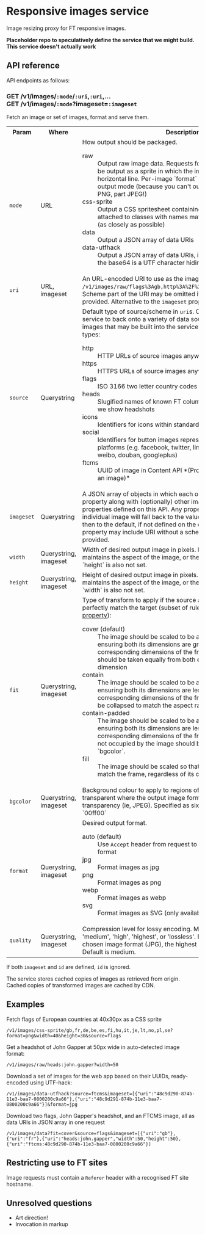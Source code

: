 # Responsive images service

Image resizing proxy for FT responsive images.

**Placeholder repo to speculatively define the service that we might build.  This service doesn't actually work**

## API reference

API endpoints as follows:

### GET /v1/images/`:mode`/`:uri`,`:uri`,… <br> GET /v1/images/`:mode`?imageset=`:imageset`


Fetch an image or set of images, format and serve them.

<table class='o-techdocs-table'>
  <tr>
    <th>Param</th><th>Where</th><th>Description</th>
  </tr><tr>
    <td><code>mode</code></td>
    <td>URL</td>
    <td>
        How output should be packaged.
        <dl>
            <dt>raw</dt><dd> Output raw image data.  Requests for multiple images must will be output as a sprite in which the images are tiled in a single horizontal line. Per-image `format` override not available for this output mode (because you can't output an image that is part PNG, part JPEG!)</dd>
            <dt>css-sprite</dt><dd> Output a CSS spritesheet containing the images as data URIs attached to classes with names matching the input identifiers (as closely as possible)</dd>
            <dt>data</dt><dd> Output a JSON array of data URIs</dd>
            <dt>data-utfhack</dt><dd> Output a JSON array of data URIs, in which each character of the base64 is a UTF character hiding two ASCII characters</dd>
        </dl>
    </td>
  </tr><tr>
    <td><code>uri</code></td>
    <td>URL, imageset</td>
    <td>An URL-encoded URI to use as the image source, e.g. <code>/v1/images/raw/flags%3Agb,http%3A%2F%2Fexample.com%2Fimage%2Ejpg</code>. Scheme part of the URI may be omitted if the <code>source</code> property is provided. Alternative to the <code>imageset</code> property.</td>
  </tr><tr>
    <td><code>source</code></td>
    <td>Querystring</td>
    <td>
	    Default type of source/scheme in <code>uri</code>s. Custom schemes allow the service to back onto a variety of data sources, including sets of images that may be built into the service itself. Supported source types:
	    <dl>
	    	<dt>http</dt><dd> HTTP URLs of source images anywhere on the public web</dd>
	    	<dt>https</dt><dd> HTTPS URLs of source images anywhere on the public web</dd>
	    	<dt>flags</dt><dd> ISO 3166 two letter country codes</dd>
	    	<dt>heads</dt><dd> Slugified names of known FT columnists and others for whom we show headshots</dd>
            <dt>icons</dt><dd> Identifiers for icons within standard FT icon set</dd>
            <dt>social</dt><dd> Identifiers for button images representing common social platforms (e.g. facebook, twitter, linkedin, reddit, tumblr, digg, weibo, douban, googleplus)</dd>
	    	<dt>ftcms</dt><dd> UUID of image in Content API *(Problem: can't currently look up an image)*</dd>
		</dl>
	</td>
  </tr><tr>
    <td><code>imageset</code></td>
    <td>Querystring</td>
    <td>A JSON array of objects in which each object has a required <code>uri</code> property along with (optionally) other imageset-compatible properties defined on this API. Any property not defined for an individual image will fall back to the value defined for the request (and then to the default, if not defined on the query string). The <code>uri</code> property may include URI without a scheme if <code>source</code> property is provided.</td>
  </tr><tr>
    <td><code>width</code></td>
    <td>Querystring, imageset</td>
    <td>Width of desired output image in pixels.  Defaults to a width that maintains the aspect of the image, or the width of the source image if `height` is also not set.</td>
  </tr><tr>
    <td><code>height</code></td>
    <td>Querystring, imageset</td>
    <td>Height of desired output image in pixels.  Defaults to a height that maintains the aspect of the image, or the height of the source image if `width` is also not set.</td>
  </tr><tr>
    <td><code>fit</code></td>
    <td>Querystring, imageset</td>
    <td>
    	Type of transform to apply if the source aspect ratio does not perfectly match the target (subset of rules defined by CSS <a href="http://www.w3.org/TR/css3-images/#the-object-fit">`object-fit` property</a>):
    	<dl>
            <dt>cover (default)</dt><dd> The image should be scaled to be as small as possible while ensuring both its dimensions are greater than or equal to the corresponding dimensions of the frame, and any cropping should be taken equally from both ends of the overflowing dimension</dd>
            <dt>contain</dt><dd> The image should be scaled to be as large as possible while ensuring both its dimensions are less than or equal to the corresponding dimensions of the frame. The frame should then be collapsed to match the aspect ratio of the image.</dd>
    		<dt>contain-padded</dt><dd> The image should be scaled to be as large as possible while ensuring both its dimensions are less than or equal to the corresponding dimensions of the frame. Any space in the frame not occupied by the image should be transparent or filled with `bgcolor`.</dd>
    		<dt>fill</dt><dd> The image should be scaled so that both its dimensions exactly match the frame, regardless of its original aspect ratio.</dd>
    	</dl>
    </td>
  </tr><tr>
    <td><code>bgcolor</code></td>
    <td>Querystring, imageset</td>
    <td>Background colour to apply to regions of images that would be transparent where the output image format does not support transparency (ie, JPEG).  Specified as six-character RGB hex code, eg `00ff00`</td>
  </tr><tr>
    <td><code>format</code></td>
    <td>Querystring, imageset</td>
    <td>
    	Desired output format.
    	<dl>
    		<dt>auto (default)</dt><dd>Use <code>Accept</code> header from request to determine the best output format</dd>
    		<dt>jpg</dt><dd> Format images as jpg</dd>
    		<dt>png</dt><dd> Format images as png</dd>
    		<dt>webp</dt><dd> Format images as webp</dd>
    		<dt>svg</dt><dd> Format images as SVG (only available if source image is SVG)</dd>
    	</dl>
    </td>
  </tr><tr>
    <td><code>quality</code></td>
    <td>Querystring, imageset</td>
    <td>Compression level for lossy encoding.  May be set to 'lowest', 'low', 'medium', 'high', 'highest', or 'lossless'. If lossless is not supported by chosen image format (JPG), the highest level will be used instead.  Default is medium.</td>
  </tr>
</table>

If both `imageset` and `id` are defined, `id` is ignored.

The service stores cached copies of images as retrieved from origin.  Cached copies of transformed images are cached by CDN.

## Examples

Fetch flags of European countries at 40x30px as a CSS sprite

    /v1/images/css-sprite/gb,fr,de,be,es,fi,hu,it,je,lt,no,pl,se?format=png&width=40&height=30&source=flags

Get a headshot of John Gapper at 50px wide in auto-detected image format:

	/v1/images/raw/heads:john.gapper?width=50

Download a set of images for the web app based on their UUIDs, ready-encoded using UTF-hack:

	/v1/images/data-utfhack?source=ftcms&imageset=[{"uri":"48c9d290-874b-11e3-baa7-0800200c9a66"},{"uri":"48c9d291-874b-11e3-baa7-0800200c9a66"}]&format=jpg

Download two flags, John Gapper's headshot, and an FTCMS image, all as data URIs in JSON array in one request

    /v1/images/data?fit=cover&source=flags&imageset=[{"uri":"gb"},{"uri":"fr"},{"uri":"heads:john.gapper","width":50,"height":50},{"uri":"ftcms:48c9d290-874b-11e3-baa7-0800200c9a66"}]

## Restricting use to FT sites

Image requests must contain a `Referer` header with a recognised FT site hostname.

## Unresolved questions

* Art direction!
* Invocation in markup
